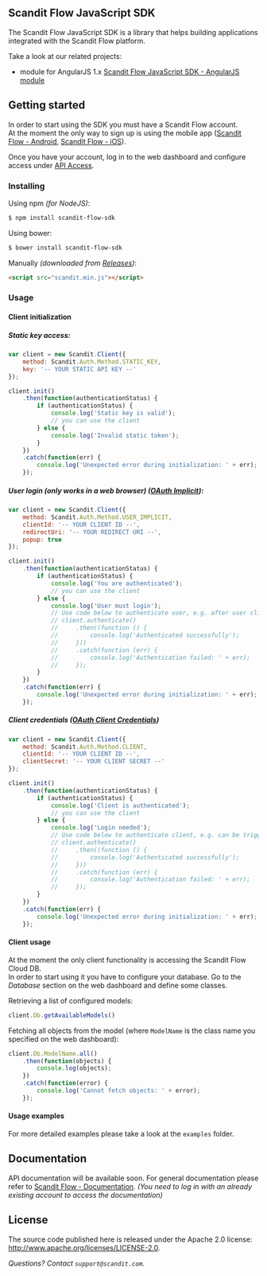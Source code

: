 Scandit Flow JavaScript SDK
-----------------------------
The Scandit Flow JavaScript SDK is a library that helps building applications integrated with the Scandit Flow platform.

Take a look at our related projects:
- module for AngularJS 1.x [Scandit Flow JavaScript SDK - AngularJS module](https://github.com/Scandit/flow-ng)

## Getting started
In order to start using the SDK you must have a Scandit Flow account.  
At the moment the only way to sign up is using the mobile app ([Scandit Flow - Android](https://play.google.com/store/apps/details?id=com.scandit.scandium), [Scandit Flow - iOS](https://itunes.apple.com/us/app/scandit-flow/id1021540580?mt=8)).

Once you have your account, log in to the web dashboard and configure access under [API Access](https://scandium.scandit.com/customer/api_access).

### Installing
Using npm _(for NodeJS)_:
```bash
$ npm install scandit-flow-sdk
```

Using bower:
```bash
$ bower install scandit-flow-sdk
```

Manually _(downloaded from [Releases](https://github.com/Scandit/flow-javascript-sdk/releases))_:
```html
<script src="scandit.min.js"></script>
```
### Usage
#### Client initialization
##### Static key access:
```js
var client = new Scandit.Client({
    method: Scandit.Auth.Method.STATIC_KEY,
    key: '-- YOUR STATIC API KEY --'
});

client.init()
    .then(function(authenticationStatus) {
        if (authenticationStatus) {
            console.log('Static key is valid');
            // you can use the client
        } else {
            console.log('Invalid static token');
        }
    })
    .catch(function(err) {
        console.log('Unexpected error during initialization: ' + err);
    });
```

##### User login (only works in a web browser) ([OAuth Implicit](https://tools.ietf.org/html/rfc6749#section-1.3.2)):
```js
var client = new Scandit.Client({
    method: Scandit.Auth.Method.USER_IMPLICIT,
    clientId: '-- YOUR CLIENT ID --',
    redirectUri: '-- YOUR REDIRECT URI --',
    popup: true
});

client.init()
    .then(function(authenticationStatus) {
        if (authenticationStatus) {
            console.log('You are authenticated');
            // you can use the client
        } else {
            console.log('User must login');
            // Use code below to authenticate user, e.g. after user clicks the login button
            // client.authenticate()
            //     .then((function () {
            //         console.log('Authenticated successfully');
            //     }))
            //     .catch(function (err) {
            //         console.log('Authentication failed: ' + err);
            //     });
        }
    })
    .catch(function(err) {
        console.log('Unexpected error during initialization: ' + err);
    });
```

#####  Client credentials ([OAuth Client Credentials](https://tools.ietf.org/html/rfc6749#section-1.3.4))
```js
var client = new Scandit.Client({
    method: Scandit.Auth.Method.CLIENT,
    clientId: '-- YOUR CLIENT ID --',
    clientSecret: '-- YOUR CLIENT SECRET --'
});

client.init()
    .then(function(authenticationStatus) {
        if (authenticationStatus) {
            console.log('Client is authenticated');
            // you can use the client
        } else {
            console.log('Login needed');
            // Use code below to authenticate client, e.g. can be triggered automatically or with a button click etc.
            // client.authenticate()
            //     .then((function () {
            //         console.log('Authenticated successfully');
            //     }))
            //     .catch(function (err) {
            //         console.log('Authentication failed: ' + err);
            //     });
        }
    })
    .catch(function(err) {
        console.log('Unexpected error during initialization: ' + err);
    });
```

#### Client usage
At the moment the only client functionality is accessing the Scandit Flow Cloud DB.  
In order to start using it you have to configure your database. Go to the _Database_ section on the web dashboard and define some classes.

Retrieving a list of configured models:
```js
client.Db.getAvailableModels()
```

Fetching all objects from the model (where `ModelName` is the class name you specified on the web dashboard):
```js
client.Db.ModelName.all()
    .then(function(objects) {
        console.log(objects);
    })
    .catch(function(error) {
        console.log('Cannot fetch objects: ' + error);
    });
```

#### Usage examples
For more detailed examples please take a look at the `examples` folder.

## Documentation
API documentation will be available soon. For general documentation please refer to [Scandit Flow - Documentation](https://scandium.scandit.com/customer/documentation). _(You need to log in with an already existing account to access the documentation)_


## License
The source code published here is released under the Apache 2.0 license: http://www.apache.org/licenses/LICENSE-2.0.

_Questions? Contact `support@scandit.com`._
